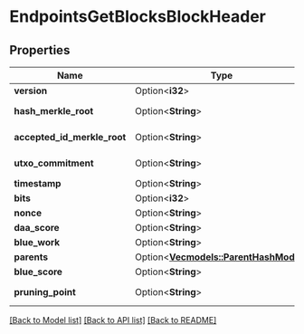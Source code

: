 # EndpointsGetBlocksBlockHeader

## Properties

| Name                        | Type                                                           | Description | Notes                                                                                   |
| --------------------------- | -------------------------------------------------------------- | ----------- | --------------------------------------------------------------------------------------- |
| **version**                 | Option<**i32**>                                                |             | [optional][default to 1]                                                                |
| **hash_merkle_root**        | Option<**String**>                                             |             | [optional][default to e6641454e16cff4f232b899564eeaa6e480b66069d87bee6a2b2476e63fcd887] |
| **accepted_id_merkle_root** | Option<**String**>                                             |             | [optional][default to 9bab45b027a0b2b47135b6f6f866e5e4040fc1fdf2fe56eb0c90a603ce86092b] |
| **utxo_commitment**         | Option<**String**>                                             |             | [optional][default to 236d5f9ffd19b317a97693322c3e2ae11a44b5df803d71f1ccf6c2393bc6143c] |
| **timestamp**               | Option<**String**>                                             |             | [optional][default to 1656450648874]                                                    |
| **bits**                    | Option<**i32**>                                                |             | [optional][default to 455233226]                                                        |
| **nonce**                   | Option<**String**>                                             |             | [optional][default to 14797571275553019490]                                             |
| **daa_score**               | Option<**String**>                                             |             | [optional][default to 19984482]                                                         |
| **blue_work**               | Option<**String**>                                             |             | [optional][default to 2d1b3f04f8a0dcd31]                                                |
| **parents**                 | Option<[**Vec<models::ParentHashModel>**](ParentHashModel.md)> |             | [optional]                                                                              |
| **blue_score**              | Option<**String**>                                             |             | [optional][default to 18483232]                                                         |
| **pruning_point**           | Option<**String**>                                             |             | [optional][default to 5d32a9403273a34b6551b84340a1459ddde2ae6ba59a47987a6374340ba41d5d] |

[[Back to Model list]](../README.md#documentation-for-models) [[Back to API list]](../README.md#documentation-for-api-endpoints) [[Back to README]](../README.md)

